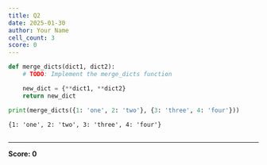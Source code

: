 ```yaml
---
title: Q2
date: 2025-01-30
author: Your Name
cell_count: 3
score: 0
---
```


```python
def merge_dicts(dict1, dict2):
    # TODO: Implement the merge_dicts function

    new_dict = {**dict1, **dict2}
    return new_dict
```


```python
print(merge_dicts({1: 'one', 2: 'two'}, {3: 'three', 4: 'four'}))
```

    {1: 'one', 2: 'two', 3: 'three', 4: 'four'}



```python

```


---
**Score: 0**
